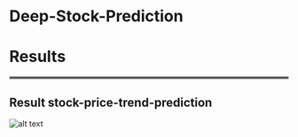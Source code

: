 # Deep-Stock-Prediction

# Results
<hr style="border:2px solid gray">

## Result stock-price-trend-prediction
![alt text](https://github.com/amousavi9/Deep-Stock-Price-Prediction/blob/main/results/trend-prediction-acc.jpg??raw=true "stock-price-trend-prediction")
